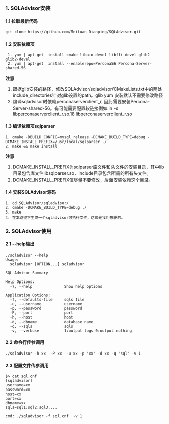 ### 1. SQLAdvisor安装

#### 1.1 拉取最新代码
```
git clone https://github.com/Meituan-Dianping/SQLAdvisor.git
```

#### 1.2 安装依赖项

```
 1. yum | apt-get  install cmake libaio-devel libffi-devel glib2 glib2-devel
 2. yum | apt-get  install --enablerepo=Percona56 Percona-Server-shared-56
```
**注意**

1. 跟据glib安装的路径，修改SQLAdvisor/sqladvisor/CMakeLists.txt中的两处include_directories针对glib设置的path。glib yum 安装默认不需要修改路径
2. 编译sqladvisor时依赖perconaserverclient_r, 因此需要安装Percona-Server-shared-56。有可能需要配置软链接例如:ln -s libperconaserverclient_r.so.18 libperconaserverclient_r.so

#### 1.3 编译依赖项sqlparser

```
1. cmake -DBUILD_CONFIG=mysql_release -DCMAKE_BUILD_TYPE=debug -DCMAKE_INSTALL_PREFIX=/usr/local/sqlparser ./
2. make && make install
```

**注意**

1. DCMAKE_INSTALL_PREFIX为sqlparser库文件和头文件的安装目录，其中lib目录包含库文件libsqlparser.so，include目录包含所需的所有头文件。
2. DCMAKE_INSTALL_PREFIX值尽量不要修改，后面安装依赖这个目录。

#### 1.4 安装SQLAdvisor源码
```
1. cd SQLAdvisor/sqladvisor/
2. cmake -DCMAKE_BUILD_TYPE=debug ./
3. make
4. 在本路径下生成一个sqladvisor可执行文件，这即是我们想要的。
```

### 2. SQLAdvisor使用
#### 2.1 --help输出
```
./sqladvisor --help
Usage:
  sqladvisor [OPTION...] sqladvisor

SQL Advisor Summary

Help Options:
  -?, --help              Show help options

Application Options:
  -f, --defaults-file     sqls file
  -u, --username          username
  -p, --password          password
  -P, --port              port
  -h, --host              host
  -d, --dbname            database name
  -q, --sqls              sqls
  -v, --verbose           1:output logs 0:output nothing
```
#### 2.2 命令行传参调用
```
./sqladvisor -h xx  -P xx  -u xx -p 'xx' -d xx -q "sql" -v 1
```

#### 2.3 配置文件传参调用

```
$> cat sql.cnf
[sqladvisor]
username=xx
password=xx
host=xx
port=xx
dbname=xx
sqls=sql1;sql2;sql3....

cmd: ./sqladvisor -f sql.cnf  -v 1
```
